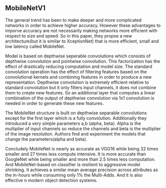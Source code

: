 ## MobileNetV1


The general trend has been to make deeper and more complicated networks in order to achieve higher accuracy. However these advantages to imporve accuracy are not necessarily making networks more efficient with respect to size and speed. So in this paper, they propse a new architecture(but it is similar to XceptionNet) that is more efficient, small and low latency called MobileNet.

Model is based on depthwise seperable convolutions which consists of depthwise convolution and pointwise convolution. This factorization has the effect of drastically reducing computation and model size. The standard convolution operation has the effect of filtering features based on the convolutional kernels and combining features in order to produce a new representation. Depthwise convolution is extremely efficient relative to standard convolution but it only filters input channels, it does not combine them to create new features. So an additional layer that computes a linear combination of the output of depthwise convolution via 1x1 convolution is needed in order to generate these new features.  

The MobileNet structure is built on depthwise separable convolutions except for the first layer which is a fully convolution. Additionally they introduced a very simple parameters a,b (alpha, beta). Alpha is the multiplier of input channels so reduce the channels and beta is the multiplier of the image resolution. Authors find and experiment the models that change the parameters(alpha and beta).

Concludely MobileNet is nearly as accurate as VGG16 while being 32 times smaller and 27 times less compute intensive. It is more accurate than GoogleNet while being smaller and more than 2.5 times less computation. And MobileNet-based on classifier is resilient to aggressive model shrinking. It achieves a similar mean average precision across attributes as the in-hours while consuming only 1% the Multi-Adds. And it is also effective n modern object detection systems.
